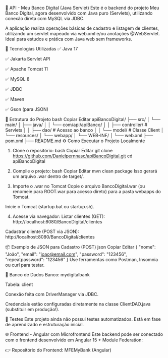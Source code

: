 🏦 API - Meu Banco Digital (Java Servlet)
Este é o backend do projeto Meu Banco Digital, agora desenvolvido com Java puro (Servlets), utilizando conexão direta com MySQL via JDBC.

A aplicação realiza operações básicas de cadastro e listagem de clientes, utilizando um servlet mapeado via web.xml e/ou anotações @WebServlet. Ideal para estudos e prática com Java web sem frameworks.

🚀 Tecnologias Utilizadas
✅ Java 17

✅ Jakarta Servlet API

✅ Apache Tomcat 11

✅ MySQL 8

✅ JDBC

✅ Maven

✅ Gson (para JSON)

📁 Estrutura do Projeto
bash
Copiar
Editar
apiBancoDigital/
├── src/
│   └── main/
│       ├── java/
│       │   └── com/api/apiBanco/
│       │       ├── controller/   # Servlets
│       │       ├── dao/         # Acesso ao banco
│       │       └── model/       # Classe Client
│       └── resources/
│           └── webapp/
│               └── WEB-INF/
│                   └── web.xml
├── pom.xml
├── README.md
⚙️ Como Executar o Projeto Localmente
1. Clone o repositório:
bash
Copiar
Editar
git clone https://github.com/Danielpernnasc/apiBancoDigital.git
cd apiBancoDigital
2. Compile o projeto:
bash
Copiar
Editar
mvn clean package
Isso gerará um arquivo .war dentro de target/.

3. Importe o .war no Tomcat
Copie o arquivo BancoDigital.war (ou renomeie para ROOT.war para acesso direto) para a pasta webapps do Tomcat.

Inicie o Tomcat (startup.bat ou startup.sh).

4. Acesse via navegador:
Listar clientes (GET):
http://localhost:8080/BancoDigital/clientes

Cadastrar cliente (POST via JSON):
http://localhost:8080/BancoDigital/clientes

📦 Exemplo de JSON para Cadastro (POST)
json
Copiar
Editar
{
  "nome": "João",
  "email": "joao@email.com",
  "password": "123456",
  "repeatpassword": "123456"
}
Use ferramentas como Postman, Insomnia ou curl para testar.

🔐 Banco de Dados
Banco: mydigitalbank

Tabela: client

Conexão feita com DriverManager via JDBC.

Credenciais estão configuradas diretamente na classe ClientDAO.java (substituir em produção!).

🧪 Testes
Este projeto ainda não possui testes automatizados.
Está em fase de aprendizado e estruturação inicial.

🌐 Frontend - Angular com Microfrontend
Este backend pode ser conectado com o frontend desenvolvido em Angular 15 + Module Federation:

👉 Repositório do Frontend:
MFEMyBank (Angular)

